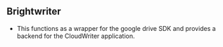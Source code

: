 ## Brightwriter

- This functions as a wrapper for the google drive SDK and provides a backend for the CloudWriter application.
